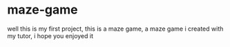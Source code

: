 # maze-game
well this is my first project, this is a maze game, a maze game i created with my tutor, i hope you enjoyed it
